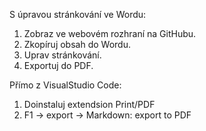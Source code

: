 S úpravou stránkování ve Wordu:

1. Zobraz ve webovém rozhraní na GitHubu.
2. Zkopíruj obsah do Wordu.
3. Uprav stránkování.
4. Exportuj do PDF.

Přímo z VisualStudio Code:

1. Doinstaluj extendsion Print/PDF
2. F1 -> export -> Markdown: export to PDF